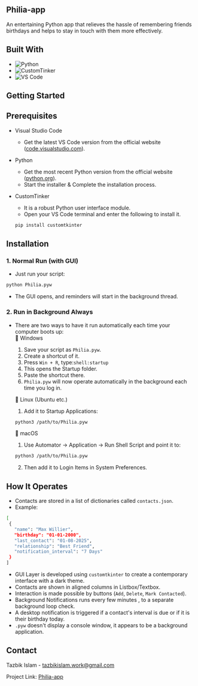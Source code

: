 ## Philia-app

An entertaining Python app that relieves the hassle of remembering friends birthdays and helps to stay in touch with them more effectively.


## Built With

* ![Python](https://img.shields.io/badge/Python-3776AB?logo=python&logoColor=fff)
* ![CustomTinker](https://img.shields.io/badge/CustomTinker-FFD700?logo=python&logoColor=fff)
* ![VS Code](https://img.shields.io/badge/VS%20Code-007ACC?logo=visualstudiocode&logoColor=fff)


## Getting Started

## Prerequisites

* Visual Studio Code
   * Get the latest VS Code version from the official website (<a href="https://code.visualstudio.com" target="_blank">code.visualstudio.com</a>).
   
* Python
   * Get the most recent Python version from the official website (<a href="https://www.python.org/" target="_blank">python.org</a>).
   * Start the installer & Complete the installation process.
     
* CustomTinker
   * It is a robust Python user interface module.
   * Open your VS Code terminal and enter the following to install it.
  ```sh
  pip install customtkinter
  ```

## Installation

### 1. Normal Run (with GUI)

* Just run your script:
```sh
python Philia.pyw
```
* The GUI opens, and reminders will start in the background thread.

### 2. Run in Background Always

* There are two ways to have it run automatically each time your computer boots up:
<br>🔹 Windows <br>
  1. Save your script as ```Philia.pyw```.
  2. Create a shortcut of it.
  3. Press ```Win + R```, type:```shell:startup```
  4. This opens the Startup folder.
  5. Paste the shortcut there.
  6. ```Philia.pyw``` will now operate automatically in the background each time you log in.
  
  🔹 Linux (Ubuntu etc.) <br>
  1. Add it to Startup Applications:
  ```sh
  python3 /path/to/Philia.pyw
  ```
  
  🔹 macOS <br>
  1. Use Automator → Application → Run Shell Script and point it to:
  ```sh
  python3 /path/to/Philia.pyw
  ```
  2. Then add it to Login Items in System Preferences.

## How It Operates

* Contacts are stored in a list of dictionaries called ```contacts.json```.
* Example:
```sh
[
 {
   "name": "Max Willier",
   "birthday": "01-01-2000",
   "last_contact": "01-08-2025",
   "relationship": "Best Friend",
   "notification_interval": "7 Days"
 }
]
```
* GUI Layer is developed using ```customtkinter``` to create a contemporary interface with a dark theme.
* Contacts are shown in aligned columns in Listbox/Textbox.
* Interaction is made possible by buttons (```Add```, ```Delete```, ```Mark Contacted```).
* Background Notifications runs every few minutes , to a separate background loop check.
* A desktop notification is triggered if a contact's interval is due or if it is their birthday today.
* ```.pyw``` doesn't display a console window, it appears to be a background application.


## Contact

Tazbik Islam - tazbikislam.work@gmail.com

Project Link: <a href="https://github.com/tazbikislam/Philia-app" target="_blank"> Philia-app </a>
